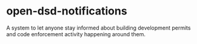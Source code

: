 # open-dsd-notifications
A system to let anyone stay informed about building development permits and code enforcement activity happening around them.

